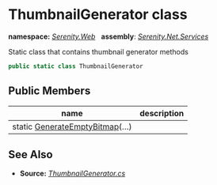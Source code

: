 # ThumbnailGenerator class
**namespace:** *[Serenity.Web](../README.md#serenity.web-namespace)*   **assembly**: *[Serenity.Net.Services](../README.md)*

Static class that contains thumbnail generator methods

```csharp
public static class ThumbnailGenerator
```

## Public Members

| name | description |
| --- | --- |
| static [GenerateEmptyBitmap](ThumbnailGenerator/GenerateEmptyBitmap.md)(…) |  |

## See Also

* **Source:** *[ThumbnailGenerator.cs](https://github.com/serenity-is/Serenity/blob/master/src/Serenity.Net.Services/Upload/ThumbnailGenerator.cs)*